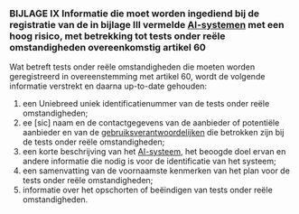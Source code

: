 ### BIJLAGE IX Informatie die moet worden ingediend bij de registratie van de in bijlage III vermelde [AI-systemen](a3.md#^ai-systeem) met een hoog risico, met betrekking tot tests onder reële omstandigheden overeenkomstig artikel 60

Wat betreft tests onder reële omstandigheden die moeten worden geregistreerd in overeenstemming met artikel 60, wordt de volgende informatie verstrekt en daarna up-to-date gehouden:

1. een Uniebreed uniek identificatienummer van de tests onder reële omstandigheden;
2. ee \[sic] naam en de contactgegevens van de aanbieder of potentiële aanbieder en van de [gebruiksverantwoordelijken](a3.md#^gebruiksverantwoordelijke) die betrokken zijn bij de tests onder reële omstandigheden;
3. een korte beschrijving van het [AI-systeem](a3.md#^ai-systeem), het beoogde doel ervan en andere informatie die nodig is voor de identificatie van het systeem;
4. een samenvatting van de voornaamste kenmerken van het plan voor de tests onder reële omstandigheden;
5. informatie over het opschorten of beëindigen van tests onder reële omstandigheden.
